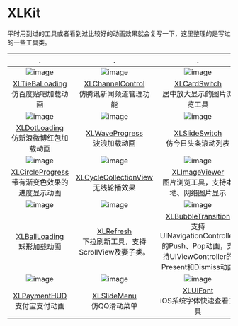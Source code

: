 # XLKit

平时用到过的工具或者看到过比较好的动画效果就会复写一下，这里整理的是写过的一些工具类。

|.|.|.|
|:---:|:---:|:---:|
|![image](https://github.com/mengxianliang/XLTieBaLoading/raw/master/Image/1.gif)|![image](https://github.com/mengxianliang/XLChannelControl/raw/master/GIF/3.gif)|![image](https://github.com/mengxianliang/XLCardSwitch/raw/master/1.gif)|
|[XLTieBaLoading](https://github.com/mengxianliang/XLTieBaLoading)<br>仿百度贴吧加载动画|[XLChannelControl](https://github.com/mengxianliang/XLChannelControl)<br>仿腾讯新闻频道管理功能|[XLCardSwitch](https://github.com/mengxianliang/XLCardSwitch)<br>居中放大显示的图片浏览工具|
|![image](https://github.com/mengxianliang/XLDotLoading/raw/master/1.gif)|![image](https://github.com/mengxianliang/XLWaveProgress/raw/master/GIF/1.gif)|![image](https://github.com/mengxianliang/XLSlideSwitch/raw/master/GIF/1-1.gif)|
|[XLDotLoading](https://github.com/mengxianliang/XLDotLoading)<br>仿新浪微博红包加载动画|[XLWaveProgress](https://github.com/mengxianliang/XLWaveProgress)<br>波浪加载动画|[XLSlideSwitch](https://github.com/mengxianliang/XLSlideSwitch)<br>仿今日头条滚动列表|
|![image](https://github.com/mengxianliang/XLCircleProgress/raw/master/1.gif)|![image](https://github.com/mengxianliang/XLCycleCollectionView/raw/master/Gif/1.gif)|![image](https://github.com/mengxianliang/XLImageViewer/raw/master/GIF/2-1.gif)|
|[XLCircleProgress](https://github.com/mengxianliang/XLCircleProgress)<br>带有渐变色效果的进度显示动画|[XLCycleCollectionView](https://github.com/mengxianliang/XLCycleCollectionView)<br>无线轮播效果|[XLImageViewer](https://github.com/mengxianliang/XLImageViewer)<br>图片浏览工具，支持本地、网络图片显示|
|![image](https://github.com/mengxianliang/XLBallLoading/raw/master/GIF/1.gif)|![image](https://github.com/mengxianliang/XLRefresh/raw/master/GIF/2.gif)|![image](https://github.com/mengxianliang/XLBubbleTransition/raw/master/GIF/1.gif)|
|[XLBallLoading](https://github.com/mengxianliang/XLBallLoading)<br>球形加载动画|[XLRefresh](https://github.com/mengxianliang/XLRefresh)<br>下拉刷新工具，支持ScrollView及妻子类。|[XLBubbleTransition](https://github.com/mengxianliang/XLBubbleTransition)<br>支持UINavigationController的Push、Pop动画，支持UIViewController的Present和Dismiss动画|
|![image](https://github.com/mengxianliang/XLPaymentHUD/raw/master/GIF/1.gif)|![image](https://github.com/mengxianliang/XLSlideMenu/raw/master/GIF/1.gif)|![image](https://github.com/mengxianliang/XLUIFont/raw/master/GIF/1.gif)|
|[XLPaymentHUD](https://github.com/mengxianliang/XLPaymentHUD)<br>支付宝支付动画|[XLSlideMenu](https://github.com/mengxianliang/XLSlideMenu)<br>仿QQ滑动菜单|[XLUIFont](https://github.com/mengxianliang/XLUIFont)<br>iOS系统字体快速查看工具|
